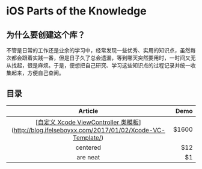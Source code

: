 # iOS Parts of the Knowledge



## 为什么要创建这个库？

不管是日常的工作还是业余的学习中，经常发现一些优秀、实用的知识点，虽然每次都会跟着实践一番，但是日子久了总会遗漏，等到哪天突然要用时，一时间又无从找起，很是麻烦。于是，便想把自己研究、学习这些知识点的过程记录并统一收集起来，方便自己查阅。

## 目录


| Article | Demo |
|:---------------:| -------------:|
| [[自定义 Xcode ViewController 类模板]()](http://blog.ifelseboyxx.com/2017/01/02/Xcode-VC-Template/) |         $1600 |
| centered        |           $12 |
| are neat        |            $1 |